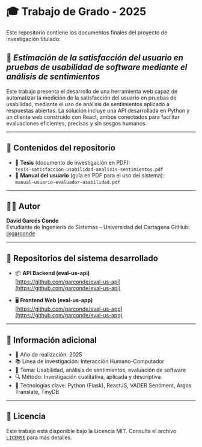 # 🎓 Trabajo de Grado - 2025

Este repositorio contiene los documentos finales del proyecto de investigación titulado:

## 📘 *Estimación de la satisfacción del usuario en pruebas de usabilidad de software mediante el análisis de sentimientos*

Este trabajo presenta el desarrollo de una herramienta web capaz de automatizar la medición de la satisfacción del usuario en pruebas de usabilidad, mediante el uso de análisis de sentimientos aplicado a respuestas abiertas. La solución incluye una API desarrollada en Python y un cliente web construido con React, ambos conectados para facilitar evaluaciones eficientes, precisas y sin sesgos humanos.

---

## 📄 Contenidos del repositorio

- 📗 **Tesis** (documento de investigación en PDF):  
  `tesis-satisfaccion-usabilidad-analisis-sentimientos.pdf`
- 📘 **Manual del usuario** (guía en PDF para el uso del sistema):  
  `manual-usuario-evaluador-usabilidad.pdf`

---

## 👨‍💻 Autor

**David Garcés Conde**  
Estudiante de Ingeniería de Sistemas – Universidad del Cartagena
GitHub: [@garconde](https://github.com/garconde)

---

## 🔗 Repositorios del sistema desarrollado

- 📦 **API Backend (eval-us-api)**  
  [https://github.com/garconde/eval-us-api](https://github.com/garconde/eval-us-api)

- 🖥️ **Frontend Web (eval-us-app)**  
  [https://github.com/garconde/eval-us-app](https://github.com/garconde/eval-us-app)

---

## 📌 Información adicional

- 📅 Año de realización: 2025  
- 📚 Línea de investigación: Interacción Humano-Computador  
- 🧪 Tema: Usabilidad, análisis de sentimientos, evaluación de software  
- 🔍 Método: Investigación cualitativa, aplicada y descriptiva  
- 🧰 Tecnologías clave: Python (Flask), ReactJS, VADER Sentiment, Argos Translate, TinyDB

---

## 📜 Licencia

Este trabajo está disponible bajo la Licencia MIT. Consulta el archivo [`LICENSE`](./LICENSE) para más detalles.
